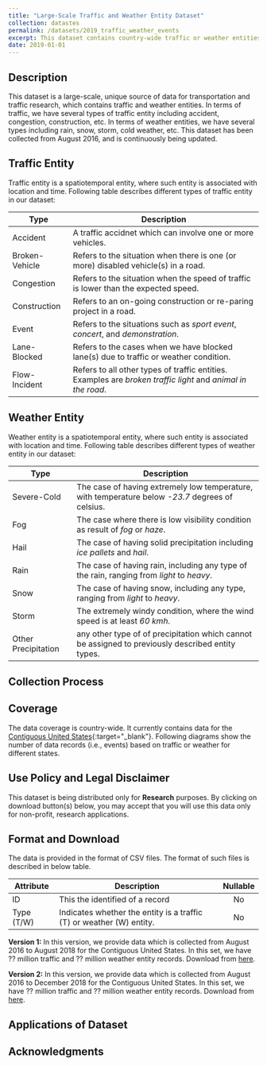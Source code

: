 ```yaml
---
title: "Large-Scale Traffic and Weather Entity Dataset"
collection: datastes
permalink: /datasets/2019_traffic_weather_events
excerpt: This dataset contains country-wide traffic or weather entities, which are continuously being collected from August 2016. Examples of a traffic entity are *accident*, *congestion*, and *construction*. Examples of a weather entity are *rain*, *snow*, and *storm*. 
date: 2019-01-01
---
```

## Description 
This dataset is a large-scale, unique source of data for transportation and traffic research, which contains traffic and weather entities. In terms of traffic, we have several types of traffic entity including accident, congestion, construction, etc. In terms of weather entities, we have several types including rain, snow, storm, cold weather, etc. This dataset has been collected from August 2016, and is continuously being updated. 

## Traffic Entity
Traffic entity is a spatiotemporal entity, where such entity is associated with location and time. Following table describes different types of traffic entity in our dataset: 

| Type | Description |
|------|-------------|
| Accident | A traffic accidnet which can involve one or more vehicles. |
| Broken-Vehicle | Refers to the situation when there is one (or more) disabled vehicle(s) in a road. |
| Congestion | Refers to the situation when the speed of traffic is lower than the expected speed. |
| Construction | Refers to an on-going construction or re-paring project in a road. |
| Event | Refers to the situations such as *sport event*, *concert*, and *demonstration*. |
| Lane-Blocked | Refers to the cases when we have blocked lane(s) due to traffic or weather condition. |
| Flow-Incident | Refers to all other types of traffic entities. Examples are *broken traffic light* and *animal in the road*. |

## Weather Entity
Weather entity is a spatiotemporal entity, where such entity is associated with location and time. Following table describes different types of weather entity in our dataset: 

| Type | Description |
|------|-------------|
| Severe-Cold | The case of having extremely low temperature, with temperature below *-23.7* degrees of celsius. |
| Fog | The case where there is low visibility condition as result of *fog* or *haze*. |
| Hail | The case of having solid precipitation including *ice pallets* and *hail*. |
| Rain | The case of having rain, including any type of the rain, ranging from *light* to *heavy*. |
| Snow | The case of having snow, including any type, ranging from *light* to *heavy*. |
| Storm | The extremely windy condition, where the wind speed is at least *60 kmh*. |
| Other Precipitation | any other type of of precipitation which cannot be assigned to previously described entity types. |

## Collection Process

## Coverage
The data coverage is country-wide. It currently contains data for the [Contiguous United States](https://en.wikipedia.org/wiki/Contiguous_United_States){:target="_blank"}. Following diagrams show the number of data records (i.e., events) based on traffic or weather for different states. 

## Use Policy and Legal Disclaimer
This dataset is being distributed only for __Research__ purposes. By clicking on download button(s) below, you may accept that you will use this data only for non-profit, research applications. 

## Format and Download
The data is provided in the format of CSV files. The format of such files is described in below table. 

| Attribute | Description | Nullable |
|-----------|-------------|:--------:|
| ID | This the identified of a record | No |
| Type (T/W) | Indicates whether the entity is a traffic (T) or weather (W) entity. | No |

__Version 1:__ In this version, we provide data which is collected from August 2016 to August 2018 for the Contiguous United States. In this set, we have ?? million traffic and ?? million weather entity records. Download from [here](#). 

__Version 2:__ In this version, we provide data which is collected from August 2016 to December 2018 for the Contiguous United States. In this set, we have ?? million traffic and ?? million weather entity records. Download from [here](#). 

## Applications of Dataset

## Acknowledgments
